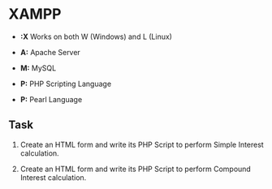 # XAMPP 
* **:X** Works on both W (Windows) and L (Linux)

* **A:** Apache Server

* **M:** MySQL

* **P:** PHP Scripting Language

* **P:** Pearl Language

## Task

1. Create an HTML form and write its PHP Script to perform Simple Interest calculation.


1. Create an HTML form and write its PHP Script to perform Compound Interest calculation.
